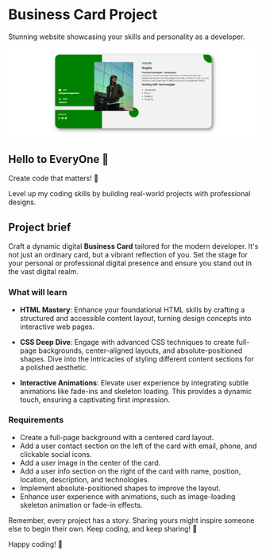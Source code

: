 # Business Card Project

Stunning website showcasing your skills and personality as a developer.

![Business Card Project preview image](https://github.com/goyalvansh4/BigDevSoon/blob/main/BusinessCard_Overview.png)

## Hello to **EveryOne** 👋

Create code that matters! 🤩

Level up my coding skills by building real-world projects with professional designs.

## Project brief

Craft a dynamic digital **Business Card** tailored for the modern developer. It's not just an ordinary card, but a vibrant reflection of you. Set the stage for your personal or professional digital presence and ensure you stand out in the vast digital realm.

### What  will learn

- **HTML Mastery**: Enhance your foundational HTML skills by crafting a structured and accessible content layout, turning design concepts into interactive web pages.

- **CSS Deep Dive**: Engage with advanced CSS techniques to create full-page backgrounds, center-aligned layouts, and absolute-positioned shapes. Dive into the intricacies of styling different content sections for a polished aesthetic.

- **Interactive Animations**: Elevate user experience by integrating subtle animations like fade-ins and skeleton loading. This provides a dynamic touch, ensuring a captivating first impression.

### Requirements

- Create a full-page background with a centered card layout.
- Add a user contact section on the left of the card with email, phone, and clickable social icons.
- Add a user image in the center of the card.
- Add a user info section on the right of the card with name, position, location, description, and technologies.
- Implement absolute-positioned shapes to improve the layout.
- Enhance user experience with animations, such as image-loading skeleton animation or fade-in effects.
  

Remember, every project has a story. Sharing yours might inspire someone else to begin their own. Keep coding, and keep sharing! 🌟

Happy coding! 🚀
